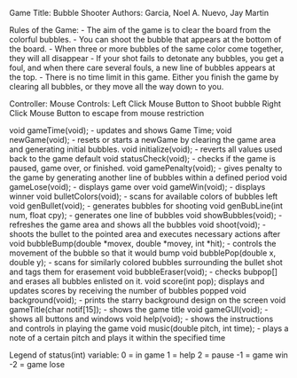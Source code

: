 Game Title: Bubble Shooter
Authors:	Garcia, Noel A.
		Nuevo, Jay Martin

Rules of the Game:
	- The aim of the game is to clear the board from the colorful bubbles.
	- You can shoot the bubble that appears at the bottom of the board.
	- When three or more bubbles of the same color come together, they will all disappear
	- If your shot fails to detonate any bubbles, you get a foul, and when there care several fouls, a new line of bubbles appears at the top.
	- There is no time limit in this game. Either you finish the game by clearing all bubbles, or they move all the way down to you.
	
Controller: Mouse
Controls: Left Click Mouse Button to Shoot bubble
	  Right Click Mouse Button to escape from mouse restriction
		  

void gameTime(void); - updates and shows Game Time;
void newGame(void); - resets or starts a newGame by clearing the game area and generating initial bubbles.
void initialize(void); - reverts all values used back to the game default
void statusCheck(void); - checks if the game is paused, game over, or finished.
void gamePenalty(void); - gives penalty to the game by generating another line of bubbles within a defined period
void gameLose(void); - displays game over
void gameWin(void); - displays winner
void bulletColors(void); - scans for available colors of bubbles left
void genBullet(void); - generates bubbles for shooting
void genBubLine(int num, float cpy); - generates one line of bubbles
void showBubbles(void); - refreshes the game area and shows all the bubbles
void shoot(void); - shoots the bullet to the pointed area and executes necessary actions after
void bubbleBump(double *movex, double *movey, int *hit); - controls the movement of the bubble so that it would bump
void bubblePop(double x, double y); - scans for similarly colored bubbles surrounding the bullet shot and tags them for erasement
void bubbleEraser(void); - checks bubpop[] and erases all bubbles enlisted on it.
void score(int pop); displays and updates scores by receiving the number of bubbles popped
void background(void); - prints the starry background design on the screen
void gameTitle(char notif[15]); - shows the game title
void gameGUI(void); - shows all buttons and windows
void help(void); - shows the instructions and controls in playing the game
void music(double pitch, int time); - plays a note of a certain pitch and plays it within the specified time

		  
Legend of status(int) variable:
0 = in game
1 = help
2 = pause
-1 = game win
-2 = game lose